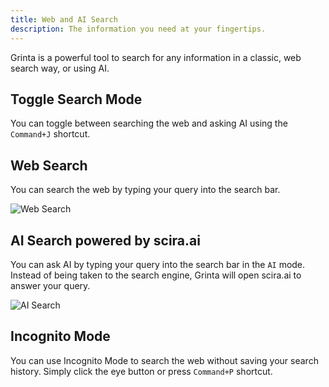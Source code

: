 ```yaml
---
title: Web and AI Search
description: The information you need at your fingertips.
---
```


Grinta is a powerful tool to search for any information in a classic, web search way, or using AI.

## Toggle Search Mode

You can toggle between searching the web and asking AI using the `Command+J` shortcut.

## Web Search

You can search the web by typing your query into the search bar.

![Web Search](/docs/search-web.jpeg "Web Search")

## AI Search powered by scira.ai

You can ask AI by typing your query into the search bar in the `AI` mode. Instead of being taken to the search engine,
Grinta will open scira.ai to answer your query.

![AI Search](/docs/search-ai.jpeg "AI Search")

## Incognito Mode

You can use Incognito Mode to search the web without saving your search history.
Simply click the eye button or press `Command+P` shortcut.